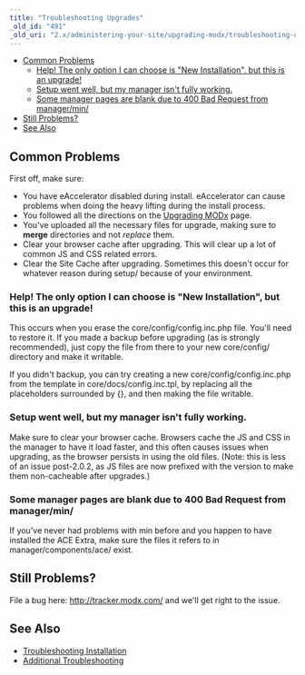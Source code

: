 ```yaml
---
title: "Troubleshooting Upgrades"
_old_id: "491"
_old_uri: "2.x/administering-your-site/upgrading-modx/troubleshooting-upgrades"
---
```


- [Common Problems](#common-problems)
  - [Help! The only option I can choose is "New Installation", but this is an upgrade!](#help-the-only-option-i-can-choose-is-%22new-installation%22-but-this-is-an-upgrade)
  - [Setup went well, but my manager isn't fully working.](#setup-went-well-but-my-manager-isnt-fully-working)
  - [Some manager pages are blank due to 400 Bad Request from manager/min/](#some-manager-pages-are-blank-due-to-400-bad-request-from-managermin)
- [Still Problems?](#still-problems)
- [See Also](#see-also)
 


## Common Problems

 First off, make sure:

- You have eAccelerator disabled during install. eAccelerator can cause problems when doing the heavy lifting during the install process.
- You followed all the directions on the [Upgrading MODx](getting-started/maintenance/upgrading "Upgrading MODx") page.
- You've uploaded all the necessary files for upgrade, making sure to **merge** directories and not _replace_ them.
- Clear your browser cache after upgrading. This will clear up a lot of common JS and CSS related errors.
- Clear the Site Cache after upgrading. Sometimes this doesn't occur for whatever reason during setup/ because of your environment.

### Help! The only option I can choose is "New Installation", but this is an upgrade!

 This occurs when you erase the core/config/config.inc.php file. You'll need to restore it. If you made a backup before upgrading (as is strongly recommended), just copy the file from there to your new core/config/ directory and make it writable.

 If you didn't backup, you can try creating a new core/config/config.inc.php from the template in core/docs/config.inc.tpl, by replacing all the placeholders surrounded by {}, and then making the file writable.

### Setup went well, but my manager isn't fully working.

 Make sure to clear your browser cache. Browsers cache the JS and CSS in the manager to have it load faster, and this often causes issues when upgrading, as the browser persists in using the old files. (Note: this is less of an issue post-2.0.2, as JS files are now prefixed with the version to make them non-cacheable after upgrades.)

### Some manager pages are blank due to 400 Bad Request from manager/min/

 If you've never had problems with min before and you happen to have installed the ACE Extra, make sure the files it refers to in manager/components/ace/ exist.

## Still Problems?

 File a bug here: <http://tracker.modx.com/> and we'll get right to the issue.

## See Also

- [Troubleshooting Installation](getting-started/installation/troubleshooting "Troubleshooting Installation")
- [Additional Troubleshooting](faqs-and-troubleshooting "FAQs & Troubleshooting")